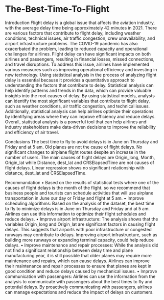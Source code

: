 # The-Best-Time-To-Flight

Introduction
	Flight delay is a global issue that affects the aviation industry, with the average delay time being approximately 42 minutes in 2021. There are various factors that contribute to flight delay, including weather conditions, technical issues, air traffic congestion, crew unavailability, and airport infrastructure problems. The COVID-19 pandemic has also exacerbated the problem, leading to reduced capacity and operational challenges for airlines. Flight delay can have significant impacts on both airlines and passengers, resulting in financial losses, missed connections, and travel disruptions. To address this issue, airlines have implemented various measures such as improving operational efficiency and investing in new technology.
	Using statistical analysis in the process of analyzing flight delay is essential because it provides a quantitative approach to understanding the factors that contribute to delay. Statistical analysis can help identify patterns and trends in the data, which can provide valuable insights into the root causes of delay. By using statistical models, analysts can identify the most significant variables that contribute to flight delay, such as weather conditions, air traffic congestion, and technical issues. Additionally, statistical analysis can help airlines optimize their operations by identifying areas where they can improve efficiency and reduce delays. Overall, statistical analysis is a powerful tool that can help airlines and industry stakeholders make data-driven decisions to improve the reliability and efficiency of air travel.


Conclusions
The best time to fly to avoid delays is in June on Thursday and Friday and at 5 am.
Old planes are not the cause of flight delays.
No significant changes to airplane flight routes despite an increase in the number of users.
The main causes of flight delays are Origin_long, Month, Origin_lat while Distance, dest_lat and CRSElapsedTime are not causes of flight delays.
Linear regression shows no significant relationship with distance, dest_lat and CRSElapsedTime.


Recommandation
    • Based on the results of statistical tests where one of the causes of flight delays is the month of the flight. so we recommend that business people and tourists can schedule activities that will use airplane transportation in June our day or Friday and flight at 5 am.
    • Improve scheduling algorithms: Based on the analysis of the dataset, the best time to fly to minimize delays is in June on Thursday and Friday and at 5 am. Airlines can use this information to optimize their flight schedules and reduce delays.
    • Improve airport infrastructure: The analysis shows that the variables Origin_long and Origin_lat are significant factors in causing flight delays. This suggests that airports with poor infrastructure or congested runways may contribute to delays. Improving airport infrastructure, such as building more runways or expanding terminal capacity, could help reduce delays.
    • Improve maintenance and repair processes: While the analysis did not find a significant relationship between delay time and plane manufacturing year, it is still possible that older planes may require more maintenance and repairs, which can cause delays. Airlines can improve their maintenance and repair processes to ensure that planes are kept in good condition and reduce delays caused by mechanical issues.
    • Improve communication with passengers: Airlines can use the information from the analysis to communicate with passengers about the best times to fly and potential delays. By proactively communicating with passengers, airlines can manage expectations and reduce the impact of delays on customers.
